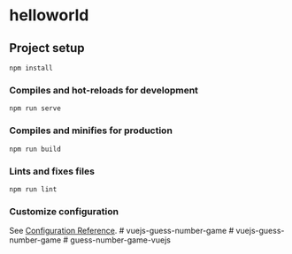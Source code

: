 # helloworld

## Project setup
```
npm install
```

### Compiles and hot-reloads for development
```
npm run serve
```

### Compiles and minifies for production
```
npm run build
```

### Lints and fixes files
```
npm run lint
```

### Customize configuration
See [Configuration Reference](https://cli.vuejs.org/config/).
#   v u e j s - g u e s s - n u m b e r - g a m e  
 #   v u e j s - g u e s s - n u m b e r - g a m e  
 #   g u e s s - n u m b e r - g a m e - v u e j s  
 
